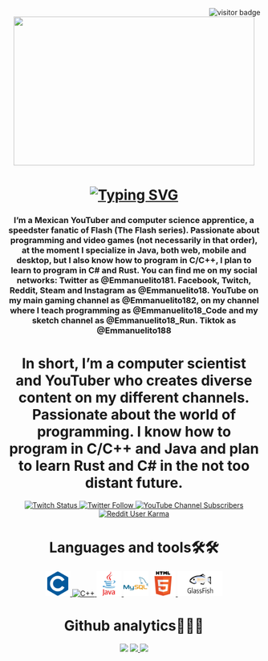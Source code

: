 <p><a href="https://github.com/login?return_to=https%3A%2F%2Fgithub.com%2FEmmanuelito18"><img align="right" src="https://visitor-badge.laobi.icu/badge?page_id=Emmanuelito18.Emmanuelito18" alt="visitor badge"/></a></p>
<div id="header" align="center">
    <img src="https://media.giphy.com/media/XO8RMtRaK73isIt0i2/giphy.gif" width="480" height="297"/>
    <h1 align="center"><a href="https://ww.youtube.com/@Emmanuelito18_Code"><img src="https://readme-typing-svg.demolab.com?font=Grape+Nuts&weight=900&size=46&duration=2000&pause=1000&color=F7890C&center=true&vCenter=true&random=false&width=435&lines=Hello+everyone!%F0%9F%91%8B;I'm+Emmanuelito18" alt="Typing SVG" /></a></h1>
    <h3 align="center">I’m a Mexican YouTuber and computer science apprentice, a speedster fanatic of Flash (The Flash series). Passionate about programming and video games (not necessarily in that order), at the moment I specialize in Java, both web, mobile and desktop, but I also know how to program in C/C++, I plan to learn to program in C# and Rust. You can find me on my social networks: Twitter as @Emmanuelito181. Facebook, Twitch, Reddit, Steam and Instagram as @Emmanuelito18. YouTube on my main gaming channel as @Emmanuelito182, on my channel where I teach programming as @Emmanuelito18_Code and my sketch channel as @Emmanuelito18_Run. Tiktok as @Emmanuelito188</h3>
    <h1 align="center">In short, I’m a computer scientist and YouTuber who creates diverse content on my different channels. Passionate about the world of programming. I know how to program in C/C++ and Java and plan to learn Rust and C# in the not too distant future.</h1>
</div>

<div id="badges" align="center">
  <center>
    <a href="https://twitch.tv/emmanuelito18">
      <img alt="Twitch Status" src="https://img.shields.io/twitch/status/emmanuelito18?style=for-the-badge&logo=twitch">
    </a>
    <a href="https://twitter.com/Emmanuelito181">
      <img alt="Twitter Follow" src="https://img.shields.io/twitter/follow/Emmanuelito181?style=for-the-badge&logo=X">
    </a>
    <a href="https://www.youtube.com/@Emmanuelito18_Code">
      <img alt="YouTube Channel Subscribers" src="https://img.shields.io/youtube/channel/subscribers/UCDZAjygwY93eLyxAszZGvXw?style=for-the-badge&logo=youtube&label=Emmanuelito18%20Subscribers">
    </a>
    <a href="https://www.reddit.com/user/Emmanuelito18/">
      <img alt="Reddit User Karma" src="https://img.shields.io/reddit/user-karma/combined/Emmanuelito18?style=for-the-badge&logo=Reddit">
    </a>
  </center>
</div>

<div id="languages and tools" align="center">
    <h1 aling=center">Languages and tools🛠🛠</h1>
    <a href="https://github.com/Emmanuelito18?tab=repositories&q=&type=&language=c&sort=">
      <img src="https://github.com/devicons/devicon/blob/master/icons/c/c-plain.svg" title="C" alt="C" width="50" height="50"></img>
    </a>
    <a href="https://github.com/Emmanuelito18?tab=repositories&q=&type=&language=c%2B%2B&sort=">
      <img src="https://github.com/railwayapp/devicons/blob/main/static/i/cplusplus.png" title="C++" alt="C++" width="50" height="50"></img>
    </a>
    <a href="https://github.com/Emmanuelito18?tab=repositories&q=&type=&language=java&sort=">
      <img src="https://github.com/devicons/devicon/blob/master/icons/java/java-original-wordmark.svg" title="Java" alt="Java" width="50" height="50"></img>
    </a>
      <img src="https://github.com/devicons/devicon/blob/master/icons/mysql/mysql-original-wordmark.svg" title="MySQL" alt="MySQL" width="50" height="50"></img>
    <a href="https://github.com/Emmanuelito18?tab=repositories&q=&type=&language=html&sort=">
      <img src="https://github.com/devicons/devicon/blob/master/icons/html5/html5-original-wordmark.svg" title="HTML5" alt="HTML5" width="50" height="50"></img>
    </a>
    <img src="/glassfish.png" title="GlassFish" alt="GlassFish" width="90" height="50">
</div>

<div id="stats" align="center">
    <h1>Github analytics🥇🥈🥉</h1>
    <img height=200 src="http://github-readme-streak-stats.herokuapp.com?user=Emmanuelito18&theme=dark&hide_border=true"/>
    <a href="https://github.com/anuraghazra/github-readme-stats">
      <img height=200 src="https://github-readme-stats.vercel.app/api?username=Emmanuelito18&theme=dark&show_icons=true&hide_border=true"/>
    </a>
    <a href="https://github.com/anuraghazra/github-readme-stats">
      <img height=200 src="https://github-readme-stats.vercel.app/api/top-langs/?username=Emmanuelito18&layout=compact&theme=dark&hide_border=true"/>
    </a>
</div>
